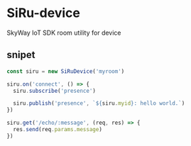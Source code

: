 # SiRu-device

SkyWay IoT SDK room utility for device

## snipet


```javascript
const siru = new SiRuDevice('myroom')

siru.on('connect', () => {
  siru.subscribe('presence')

  siru.publish('presence', `${siru.myid}: hello world.`)
})

siru.get('/echo/:message', (req, res) => {
  res.send(req.params.message)
})

```

